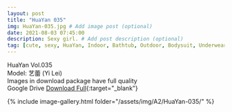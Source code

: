 ```yaml
---
layout: post
title: "HuaYan 035"
img: HuaYan-035.jpg # Add image post (optional)
date: 2021-08-03 07:45:00
description: Sexy girl. # Add post description (optional)
tag: [cute, sexy, HuaYan, Indoor, Bathtub, Outdoor, Bodysuit, Underwear, Cosplay, Big Tits, Tattoo]
---
```

HuaYan Vol.035  
Model: 艺蕾 (Yi Lei)     
Images in download package have full quality                    
Google Drive [Download Full](http://gestyy.com/eoFKdt){:target="_blank"}

{% include image-gallery.html folder="/assets/img/A2/HuaYan-035/" %}
